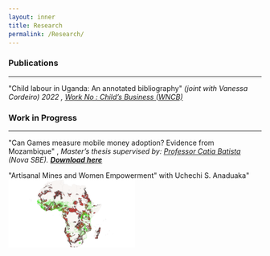 ```yaml
---
layout: inner
title: Research
permalink: /Research/
---
```


### Publications 
---
"Child labour in Uganda: An annotated bibliography" _(joint with Vanessa Cordeiro) 2022 , [Work No : Child’s Business (WNCB) ](/Uganda-1.pdf)_ 

### Work in Progress
---
 "Can Games measure mobile money adoption? Evidence from Mozambique" , _Master’s thesis supervised by:  [Professor Catia Batista](https://www.catiabatista.org/) (Nova SBE). <b>[Download here](https://jamesahabyona.github.io/games_mobile_money_adoption.pdf)  </b>_

"Artisanal Mines and Women Empowerment" with Uchechi S. Anaduaka"  <img src="https://github.com/Jamesahabyona/jamesahabyona.github.io/blob/master/dhsgoldafrica.png" alt="Artisanal Mines and Women Empowerment" title="Artisanal Mines and Women Empowerment with Uchechi S. Anaduaka" style="width:50%; height:auto;">




 



